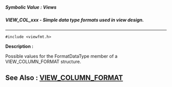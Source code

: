 ##### Symbolic Value : Views
##### VIEW_COL_xxx - Simple data type formats used in view design.
---
```
#include <viewfmt.h>
```
**Description :**

Possible values for the FormatDataType member of a VIEW_COLUMN_FORMAT 
structure.

**See Also :**
[VIEW_COLUMN_FORMAT](/reference/Data/VIEW_COLUMN_FORMAT)
---
